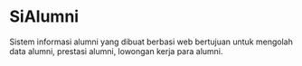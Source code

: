 # SiAlumni
Sistem informasi alumni yang dibuat berbasi web bertujuan untuk mengolah data alumni, prestasi alumni, lowongan kerja para alumni.
